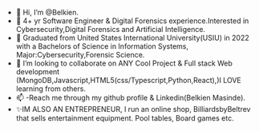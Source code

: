 - 👋 Hi, I’m @Belkien.
- 👀 4+ yr Software Engineer & Digital Forensics experience.Interested in Cybersecurity,Digital Forensics and Artificial Intelligence.
- 🌱 Graduated from United States International University(USIU) in 2022 with a Bachelors of Science in Information Systems, Major:Cybersecurity,Forensic Science.
- 💞️ I’m looking to collaborate on ANY Cool Project & Full stack Web development (MongoDB,Javascript,HTML5(css/Typescript,Python,React),)I LOVE learning from others.
- 📫 -Reach me through my github profile & Linkedin(Belkien Masinde).
- ✨IM ALSO AN ENTREPRENEUR, I run an online shop, BilliardsbyBeltrev that sells entertainment equipment. Pool tables, Board games etc.

<!---
Belkien/Belkien is a ✨ special ✨ repository because its `README.md` (this file) appears on your GitHub profile.
You can click the Preview link to take a look at your changes.
--->
